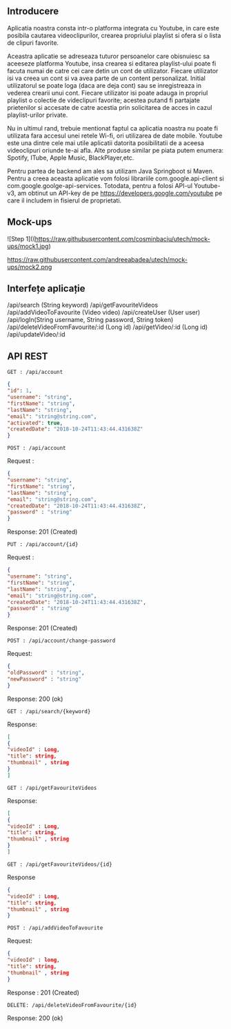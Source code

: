 ## Introducere 


Aplicatia noastra consta intr-o platforma integrata cu Youtube, in care este posibila cautarea videoclipurilor, crearea propriului playlist si ofera si o lista de clipuri favorite.

Aceastra aplicatie se adreseaza tuturor persoanelor care obisnuiesc sa aceeseze platforma Youtube, insa crearea si editarea playlist-ului poate fi facuta numai de catre cei care detin un cont de utilizator. 
Fiecare utilizator isi va creea un cont si va avea parte de un content personalizat.
Initial utilizatorul se poate loga (daca are deja cont) sau se inregistreaza in vederea crearii unui cont.
Fiecare utilizator isi poate adauga in propriul playlist o colectie de videclipuri favorite; acestea putand fi partajate prietenilor si accesate de catre acestia prin solicitarea de acces in cazul playlist-urilor private. 

Nu in ultimul rand, trebuie mentionat faptul ca aplicatia noastra nu poate fi utilizata fara accesul unei retele Wi-fi, ori utilizarea de date mobile.
Youtube este una dintre cele mai utile aplicatii datorita posibilitatii de a aceesa videoclipuri oriunde te-ai afla. Alte produse similar pe piata putem enumera: Spotify, ITube, Apple Music, BlackPlayer,etc. 

Pentru partea de backend am ales sa utilizam Java Springboot si Maven.
Pentru a creea aceasta aplicatie vom folosi librariile com.google.api-client si com.google.goolge-api-services.
Totodata, pentru a folosi API-ul Youtube-v3, am obtinut un API-key de pe https://developers.google.com/youtube pe care il includem in fisierul de proprietati.

## Mock-ups



![Step 1]((https://raw.githubusercontent.com/cosminbaciu/utech/mock-ups/mock1.jpg)
            
https://raw.githubusercontent.com/andreeabadea/utech/mock-ups/mock2.png

## Interfețe aplicație

/api/search (String keyword)
/api/getFavouriteVideos
/api/addVideoToFavourite (Video video)
/api/createUser (User user)
/api/logIn(String username, String password, String token)
/api/deleteVideoFromFavourite/:id (Long id)
/api/getVideo/:id (Long id)
/api/updateVideo/:id


## API REST



```
GET : /api/account
```


```json
{
"id": 1,
"username": "string",
"firstName": "string",
"lastName": "string",
"email": "string@string.com",
"activated": true,
"createdDate": "2018-10-24T11:43:44.431638Z"
}
```

```
POST : /api/account
```


Request :

```JSON
{
"username": "string",
"firstName": "string",
"lastName": "string",
"email": "string@string.com",
"createdDate": "2018-10-24T11:43:44.431638Z",
"password" : "string"
}
```

Response: 201 (Created)

```
PUT : /api/account/{id}
```

Request :

```JSON
{
"username": "string",
"firstName": "string",
"lastName": "string",
"email": "string@string.com",
"createdDate": "2018-10-24T11:43:44.431638Z",
"password" : "string"
}
```

Response: 201 (Created)

```
POST : /api/account/change-password
```


Request:

```JSON
{
"oldPassword" : "string",
"newPassword" : "string"
}
```

Response: 200 (ok)

```
GET : /api/search/{keyword}
```

Response:

```JSON
[
{
"videoId" : Long,
"title": string,
"thumbnail" , string
}
]

```


```
GET : /api/getFavouriteVideos
```

Response:

```JSON
[
{
"videoId" : Long,
"title": string,
"thumbnail" , string
}
]
```


```
GET : /api/getFavouriteVideos/{id}
```

Response

```JSON
{
"videoId" : Long,
"title": string,
"thumbnail" , string
}
```

```
POST : /api/addVideoToFavourite
```

Request:

```JSON
{
"videoId" : long,
"title": string,
"thumbnail" , string
}
```

Response : 201 (Created)

```
DELETE: /api/deleteVideoFromFavourite/{id}
```

Response: 200 (ok)
